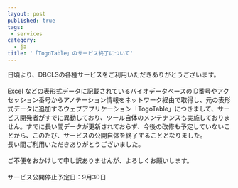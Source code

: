 ```yaml
---
layout: post
published: true
tags:
 - services
category:
  - ja
title: '「TogoTable」のサービス終了について'
---
```

日頃より、DBCLSの各種サービスをご利用いただきありがとうございます。<br />
<br />
Excel などの表形式データに記載されているバイオデータベースのID番号やアクセッション番号からアノテーション情報をネットワーク経由で取得し、元の表形式データに追加するウェブアプリケーション「TogoTable」につきまして、サービス開発者がすでに異動しており、ツール自体のメンテナンスも実施しておりません。すでに長い間データが更新されておらず、今後の改修も予定していないことから、このたび、サービスの公開自体を終了することとなりました。<br />
長い間ご利用いただきありがとうございました。<br />
<br />
ご不便をおかけして申し訳ありませんが、よろしくお願いします。<br />
<br />
サービス公開停止予定日：9月30日 <br />
